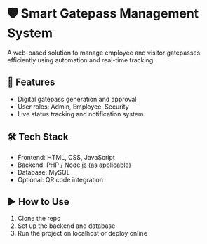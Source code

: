 # 🛡️ Smart Gatepass Management System

A web-based solution to manage employee and visitor gatepasses efficiently using automation and real-time tracking.

## 🚀 Features
- Digital gatepass generation and approval
- User roles: Admin, Employee, Security
- Live status tracking and notification system

## 🛠 Tech Stack
- Frontend: HTML, CSS, JavaScript
- Backend: PHP / Node.js (as applicable)
- Database: MySQL 
- Optional: QR code integration

## ▶️ How to Use
1. Clone the repo
2. Set up the backend and database
3. Run the project on localhost or deploy online

